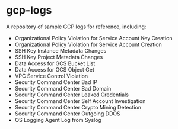 # gcp-logs
A repository of sample GCP logs for reference, including:

- Organizational Policy Violation for Service Account Key Creation
- Organizational Policy Violation for Service Account Creation
- SSH Key Instance Metadata Changes
- SSH Key Project Metadata Changes
- Data Access for GCS Bucket List
- Data Access for GCS Object Get
- VPC Service Control Violation 
- Security Command Center Bad IP
- Security Command Center Bad Domain
- Security Command Center Leaked Credentials
- Security Command Center Self Account Investigation
- Security Command Center Crypto Mining Detection
- Security Command Center Outgoing DDOS
- OS Logging Agent Log from Syslog
